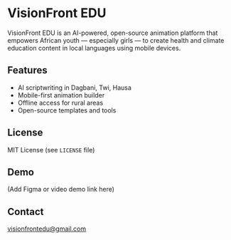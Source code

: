# VisionFront EDU

VisionFront EDU is an AI-powered, open-source animation platform that empowers African youth — especially girls — to create health and climate education content in local languages using mobile devices.

## Features
- AI scriptwriting in Dagbani, Twi, Hausa
- Mobile-first animation builder
- Offline access for rural areas
- Open-source templates and tools

## License
MIT License (see `LICENSE` file)

## Demo
(Add Figma or video demo link here)

## Contact
visionfrontedu@gmail.com
